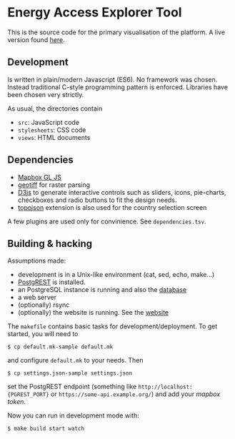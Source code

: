 # Energy Access Explorer Tool

This is the source code for the primary visualisation of the platform. A live
version found [here](https://energyaccessexplorer.org/maps-and-data/select).

## Development

Is written in plain/modern Javascript (ES6). No framework was chosen. Instead
traditional C-style programming pattern is enforced. Libraries have been chosen
very strictly.

As usual, the directories contain
- `src`: JavaScript code
- `stylesheets`: CSS code
- `views`: HTML documents

## Dependencies
- [Mapbox GL JS](https://github.com/mapbox/mapbox-gl-js)
- [geotiff](https://github.com/geotiffjs/geotiff.js) for raster parsing
- [D3js](https://d3js.org) to generate interactive controls such as sliders,
  icons, pie-charts, checkboxes and radio buttons to fit the design needs.
- [topojson](https://github.com/topojson/topojson) extension is also used for
  the country selection screen

A few plugins are used only for convinience. See `dependencies.tsv`.

## Building & hacking

Assumptions made:

- development is in a Unix-like environment (cat, sed, echo, make...)
- [PostgREST](https://postgrest.org) is installed.
- an PostgreSQL instance is running and also the
  [database](https://github.com/energyaccessexplorer/database)
- a web server
- (optionally) rsync
- (optionally) the website is running. See the
  [website](https://github.com/energyaccessexplorer/website)

The `makefile` contains basic tasks for development/deployment. To get
started, you will need to

    $ cp default.mk-sample default.mk

and configure `default.mk` to your needs. Then

    $ cp settings.json-sample settings.json

set the PostgREST endpoint (something like `http://localhost:{PGREST_PORT}` or
`https://some-api.example.org/`) and add your _mapbox token_.

Now you can run in development mode with:

    $ make build start watch
